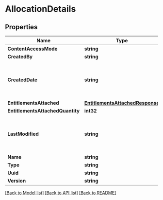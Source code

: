 # AllocationDetails

## Properties

Name | Type | Description | Notes
------------ | ------------- | ------------- | -------------
**ContentAccessMode** | **string** |  | [optional] 
**CreatedBy** | **string** |  | [optional] 
**CreatedDate** | **string** | Date represents the date format used for API returns | [optional] 
**EntitlementsAttached** | [**EntitlementsAttachedResponse**](EntitlementsAttachedResponse.md) |  | [optional] 
**EntitlementsAttachedQuantity** | **int32** |  | [optional] 
**LastModified** | **string** | Date represents the date format used for API returns | [optional] 
**Name** | **string** |  | [optional] 
**Type** | **string** |  | [optional] 
**Uuid** | **string** |  | [optional] 
**Version** | **string** |  | [optional] 

[[Back to Model list]](../README.md#documentation-for-models) [[Back to API list]](../README.md#documentation-for-api-endpoints) [[Back to README]](../README.md)


